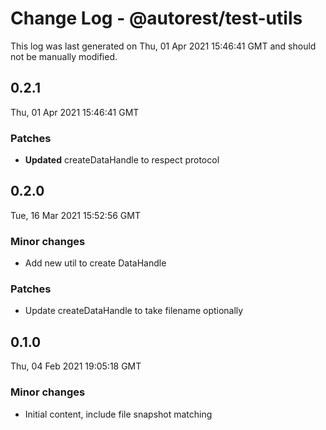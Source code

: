 # Change Log - @autorest/test-utils

This log was last generated on Thu, 01 Apr 2021 15:46:41 GMT and should not be manually modified.

## 0.2.1
Thu, 01 Apr 2021 15:46:41 GMT

### Patches

- **Updated** createDataHandle to respect protocol

## 0.2.0
Tue, 16 Mar 2021 15:52:56 GMT

### Minor changes

- Add new util to create DataHandle

### Patches

- Update createDataHandle to take filename optionally

## 0.1.0
Thu, 04 Feb 2021 19:05:18 GMT

### Minor changes

- Initial content, include file snapshot matching

